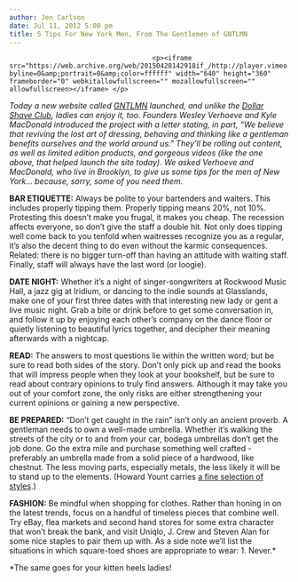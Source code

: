 ```yaml
---
author: Jen Carlson
date: Jul 11, 2012 5:00 pm
title: 5 Tips For New York Men, From The Gentlemen of GNTLMN
---
```


	
										<p><iframe src="https://web.archive.org/web/20150428142918if_/http://player.vimeo.com/video/45449786?byline=0&amp;portrait=0&amp;color=ffffff" width="640" height="360" frameborder="0" webkitallowfullscreen="" mozallowfullscreen="" allowfullscreen></iframe> </p>

<p><em>Today a new website called <a href="https://web.archive.org/web/20150428142918/http://gntlmn.com/">GNTLMN</a> launched, and unlike the <a href="https://web.archive.org/web/20150428142918/http://www.dollarshaveclub.com/">Dollar Shave Club</a>, ladies can enjoy it, too. Founders Wesley Verhoeve and Kyle MacDonald introduced the project with a letter stating, in part, &quot;We believe that reviving the lost art of dressing, behaving and thinking like a gentleman benefits ourselves and the world around us.&quot; They&apos;ll be rolling out content, as well as limited edition products, and gorgeous videos (like the one above, that helped launch the site today). We asked Verhoeve and MacDonald, who live in Brooklyn, to give us some tips for the men of New York... because, sorry, some of you need them.</em></p>

<p><strong>BAR ETIQUETTE:</strong> Always be polite to your bartenders and waiters. This includes properly tipping them. Properly tipping means 20%, not 10%. Protesting this doesn&#x2019;t make you frugal, it makes you cheap. The recession affects everyone, so don&#x2019;t give the staff a double hit. Not only does tipping well come back to you tenfold when waitresses recognize you as a regular, it&#x2019;s also the decent thing to do even without the karmic consequences. Related: there is no bigger turn-off than having an attitude with waiting staff. Finally, staff will always have the last word (or loogie).</p>

<p><strong>DATE NIGHT:</strong> Whether it&#x2019;s a night of singer-songwriters at Rockwood Music Hall, a jazz gig at Iridium, or dancing to the indie sounds at Glasslands, make one of your first three dates with that interesting new lady or gent a live music night. Grab a bite or drink before to get some conversation in, and follow it up by enjoying each other&#x2019;s company on the dance floor or quietly listening to beautiful lyrics together, and decipher their meaning afterwards with a nightcap.</p>

<p><strong>READ:</strong> The answers to most questions lie within the written word; but be sure to read both sides of the story. Don&#x2019;t only pick up and read the books that will impress people when they look at your bookshelf, but be sure to read about contrary opinions to truly find answers. Although it may take you out of your comfort zone, the only risks are either strengthening your current opinions or gaining a new perspective.</p>

<p><strong>BE PREPARED:</strong> &#x201C;Don&#x2019;t get caught in the rain&#x201D; isn&#x2019;t only an ancient proverb. A gentleman needs to own a well-made umbrella. Whether it&#x2019;s walking the streets of the city or to and from your car, bodega umbrellas don&#x2019;t get the job done. Go the extra mile and purchase something well crafted - preferably an umbrella made from a solid piece of a hardwood, like chestnut. The less moving parts, especially metals, the less likely it will be to stand up to the elements. (Howard Yount carries <a href="https://web.archive.org/web/20150428142918/http://www.howardyount.com/collections/umbrellas">a fine selection of styles</a>.)</p>

<p><strong>FASHION:</strong> Be mindful when shopping for clothes. Rather than honing in on the latest trends, focus on a handful of timeless pieces that combine well. Try eBay, flea markets and second hand stores for some extra character that won&#x2019;t break the bank, and visit Uniqlo, J. Crew and Steven Alan for some nice staples to pair them up with. As a side note we&#x2019;ll list the situations in which square-toed shoes are appropriate to wear: 1. Never.*</p>

<p>*The same goes for your kitten heels ladies!</p>					
										
									
				